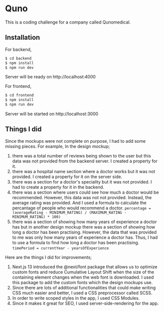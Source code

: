 # Quno

This is a coding challenge for a company called Qunomedical.

## Installation

For backend,

```bash
$ cd backend
$ npm install
$ npm run dev
```

Server will be ready on http://localhost:4000

For frontend,

```bash
$ cd frontend
$ npm install
$ npm run dev
```

Server will be started on http://localhost:3000

## Things I did

Since the mockups were not complete on purpose, I had to add some missing pieces. For example, In the design mockup;

1. there was a total number of reviews being shown to the user but this data was not provided from the backend server. I created a property for it.
2. there was a hospital name section where a doctor works but it was not provided. I created a property for it on the server side.
3. there was a section for a doctor's speciality but it was not provided. I had to create a property for it in the backend.
4. there was a section where users could see how much a doctor would be recommended. However, this data was not not provided. Instead, the average rating was provided. And I used a formula to calculate the percantage of people who would recommend a doctor.
   `percentage = (averageRating - MINIMUM_RATING) / (MAXIMUM_RATING - MINIMUM_RATING) * 100)`
5. there was a section of showing how many years of experience a doctor has but in another design mockup there was a section of showing how long a doctor has been practising. However, the data that was provided to me was only how many years of experience a doctor has. Thus, I had to use a formula to find how long a doctor has been practising.
   `timePeriod = currentYear - yearsOfExperience`

Here are the things I did for improvements;

1. Next.js 13 introduced the @next/font package that allows us to optimize custom fonts and reduce Cumulative Layout Shift when the size of the containing element changes when the web font is downloaded. I used this package to add the custom fonts which the design mockups use.
2. Since there are lots of additional functionalities that could make writing CSS much easier and better, I used a CSS preprocessor called SCSS.
3. In order to write scoped styles in the app, I used CSS Modules.
4. Since it makes it great for SEO, I used server-side-rendering for the app.
